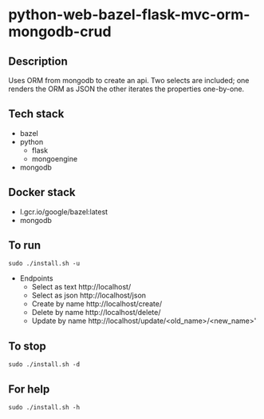 # python-web-bazel-flask-mvc-orm-mongodb-crud

## Description
Uses ORM from mongodb to create an api.
Two selects are included; one renders the
ORM as JSON the other iterates the properties
one-by-one.

## Tech stack
- bazel
- python
  - flask
  - mongoengine
- mongodb

## Docker stack
- l.gcr.io/google/bazel:latest
- mongodb

## To run
`sudo ./install.sh -u`
- Endpoints
  - Select as text http://localhost/
  - Select as json http://localhost/json
  - Create by name http://localhost/create/<name>
  - Delete by name http://localhost/delete/<name>
  - Update by name http://localhost/update/<old_name>/<new_name>'

## To stop
`sudo ./install.sh -d`

## For help
`sudo ./install.sh -h`
